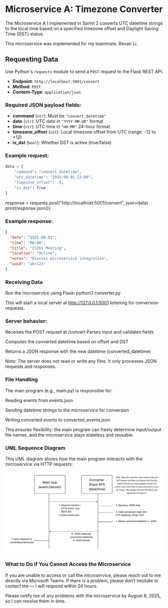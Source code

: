 # Microservice A: Timezone Converter

The Microservice A I implemented in Sprint 2 converts UTC datetime strings to the local time based on a specified timezone offset and Daylight Saving Time (DST) status.

This microservice was implemented for my teammate, Bevan Li.

## Requesting Data

Use Python's `requests` module to send a `POST` request to the Flask REST API.

- **Endpoint**: `http://localhost:5001/convert`
- **Method**: `POST`
- **Content-Type**: `application/json`

### Required JSON payload fields:

- **command** (`str`): Must be `"convert_datetime"`
- **date** (`str`): UTC date in `"YYYY-MM-DD"` format
- **time** (`str`): UTC time in `"HH:MM"` 24-hour format
- **timezone_offset** (`int`): Local timezone offset from UTC (range: -12 to +12)
- **is_dst** (`bool`): Whether DST is active (true/false)

### Example request:
```python
data = {
    "command": "convert_datetime",
    "utc_datetime": "2025-08-01 13:00",
    "timezone_offset": -8,
    "is_dst": True
}
```

response = requests.post("http://localhost:5001/convert", json=data)
print(response.json())

### Example response:
```json
{
  "date": "2025-08-01",
  "time": "06:00",
  "title": "CS361 Meeting",
  "location": "Online",
  "notes": "Discuss microservice integration",
  "uuid": "abc123"
}
```
### Receiving Data
Run the microservice using Flask:
python3 converter.py

This will start a local server at http://127.0.0.1:5001 listening for conversion requests.

### Server behavior:
Receives the POST request at /convert
Parses input and validates fields

Computes the converted datetime based on offset and DST

Returns a JSON response with the new datetime (converted_datetime)

Note: The server does not read or write any files. It only processes JSON requests and responses.

### File Handling
The main program (e.g., main.py) is responsible for:

Reading events from events.json

Sending datetime strings to the microservice for conversion

Writing converted events to converted_events.json

This ensures flexibility: the main program can freely determine input/output file names, and the microservice stays stateless and reusable.

### UML Sequence Diagram
This UML diagram shows how the main program interacts with the microservice via HTTP requests:

<img src="https://github.com/Sumin-N-Jin/CS361-A8-MicroserviceA/blob/main/CS361-A8-UML.jpeg?raw=true" alt="UML Sequence Diagram" width="1000"/>

### What to Do if You Cannot Access the Microservice

If you are unable to access or call the microservice, please reach out to me directly via Microsoft Teams.
If there is a problem, please don’t hesitate to contact me — I will respond within 24 hours.

Please notify me of any problems with the microservice by August 8, 2025, so I can resolve them in time.
